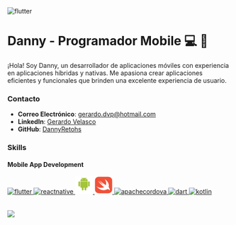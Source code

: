 <img src="https://scontent.fmex43-1.fna.fbcdn.net/v/t1.6435-9/148112629_3931222103594553_5195238692274598545_n.jpg?_nc_cat=108&ccb=1-7&_nc_sid=5f2048&_nc_ohc=nQMBgjPai7kQ7kNvgGw3joX&_nc_ht=scontent.fmex43-1.fna&oh=00_AYBVnu2JihYWF7pbJpbDnDgUrU7gjaBAhV4TF4TsHFwt5A&oe=6699A76E" alt="flutter" width="800" height="300"/>

# Danny - Programador Mobile 💻 📱
¡Hola! Soy Danny, un desarrollador de aplicaciones móviles con experiencia en aplicaciones híbridas y nativas. Me apasiona crear aplicaciones eficientes y funcionales que brinden una excelente experiencia de usuario.

### Contacto
- **Correo Electrónico**: [gerardo.dvp@hotmail.com](mailto:gerardo.dvp@hotmail.com)
- **LinkedIn**: [Gerardo Velasco](https://www.linkedin.com/in/gerardo-daniel-velasco-piza%C3%B1a-913545222/)
- **GitHub**: [DannyRetohs](https://github.com/DannyRetohs)

### Skills
#### Mobile App Development
<p align="left"> 
        <a href="https://flutter.dev" target="_blank" rel="noreferrer">
            <img src="https://www.vectorlogo.zone/logos/flutterio/flutterio-icon.svg" alt="flutter" width="40" height="40"/>
        </a>
        <a href="https://reactnative.dev/" target="_blank" rel="noreferrer">
            <img src="https://reactnative.dev/img/header_logo.svg" alt="reactnative" width="40" height="40"/>
        </a>
        <a href="https://developer.android.com" target="_blank" rel="noreferrer">
            <img src="https://raw.githubusercontent.com/devicons/devicon/master/icons/android/android-original-wordmark.svg" alt="android" width="40" height="40"/>
        </a>
        <a href="https://developer.apple.com/swift/" target="_blank" rel="noreferrer">
            <img src="https://raw.githubusercontent.com/devicons/devicon/master/icons/swift/swift-original.svg" alt="swift" width="40" height="40"/>
        </a>
        <a href="https://cordova.apache.org/" target="_blank" rel="noreferrer">
            <img src="https://www.vectorlogo.zone/logos/apache_cordova/apache_cordova-icon.svg" alt="apachecordova" width="40" height="40"/>
        </a>
        <a href="https://dart.dev" target="_blank" rel="noreferrer">
            <img src="https://www.vectorlogo.zone/logos/dartlang/dartlang-icon.svg" alt="dart" width="40" height="40"/>
        </a>
        <a href="https://kotlinlang.org" target="_blank" rel="noreferrer">
            <img src="https://www.vectorlogo.zone/logos/kotlinlang/kotlinlang-icon.svg" alt="kotlin" width="40" height="40"/>
        </a>
    </p>


<br/>  

<div align="left">
<img src="https://komarev.com/ghpvc/?username=DannyRetohs&&style=flat-square" align="center" />
</div>  
